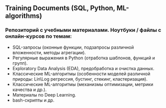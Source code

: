 ## Training Documents (SQL, Python, ML-algorithms)  
### Репозиторий с учебными материалами. Ноутбуки / файлы с онлайн-курсов по темам:  
- SQL-запросы (оконные функции, подзапросы различной вложенности, методы агрегации).
- Регулярные выражения в Python (отработка шаблонов, функций и групп).
- Exploratory Data Analysis (EDA), предобработка и очистка данных.
- Классические ML-алгоритмы (особенности моделей различной природы: Lin\Log регрессия, бустинг, стекинг, кластеризация).
- Классические ML-алгоритмы (механизмы оптимизации, метрики качества и др.).
- Материалы по Deep Learning.
- bash-скрипты и др.
